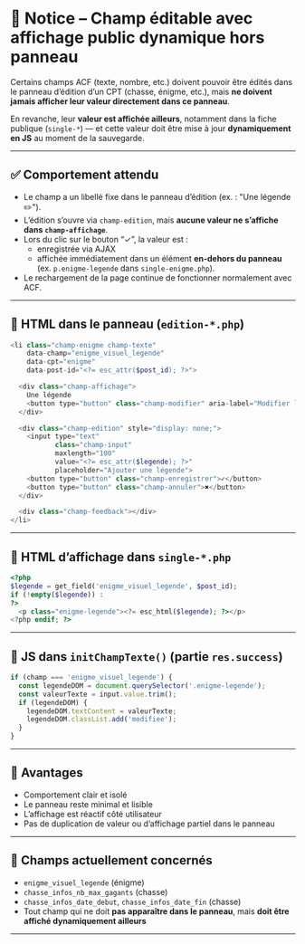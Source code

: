 # 🧩 Notice – Champ éditable avec affichage public dynamique hors panneau

Certains champs ACF (texte, nombre, etc.) doivent pouvoir être édités dans le panneau d’édition d’un CPT (chasse, énigme, etc.), mais **ne doivent jamais afficher leur valeur directement dans ce panneau**.

En revanche, leur **valeur est affichée ailleurs**, notamment dans la fiche publique (`single-*`) — et cette valeur doit être mise à jour **dynamiquement en JS** au moment de la sauvegarde.

---

## ✅ Comportement attendu

- Le champ a un libellé fixe dans le panneau d’édition (ex. : "Une légende ✏️").
- L’édition s’ouvre via `champ-edition`, mais **aucune valeur ne s’affiche dans `champ-affichage`**.
- Lors du clic sur le bouton “✓”, la valeur est :
  - enregistrée via AJAX
  - affichée immédiatement dans un élément **en-dehors du panneau** (ex. `p.enigme-legende` dans `single-enigme.php`).
- Le rechargement de la page continue de fonctionner normalement avec ACF.

---

## 🔧 HTML dans le panneau (`edition-*.php`)

```php
<li class="champ-enigme champ-texte"
    data-champ="enigme_visuel_legende"
    data-cpt="enigme"
    data-post-id="<?= esc_attr($post_id); ?>">

  <div class="champ-affichage">
    Une légende
    <button type="button" class="champ-modifier" aria-label="Modifier la légende">✏️</button>
  </div>

  <div class="champ-edition" style="display: none;">
    <input type="text"
           class="champ-input"
           maxlength="100"
           value="<?= esc_attr($legende); ?>"
           placeholder="Ajouter une légende">
    <button type="button" class="champ-enregistrer">✓</button>
    <button type="button" class="champ-annuler">✖</button>
  </div>

  <div class="champ-feedback"></div>
</li>
```

---

## 📄 HTML d’affichage dans `single-*.php`

```php
<?php
$legende = get_field('enigme_visuel_legende', $post_id);
if (!empty($legende)) :
?>
  <p class="enigme-legende"><?= esc_html($legende); ?></p>
<?php endif; ?>
```

---

## 🧠 JS dans `initChampTexte()` (partie `res.success`)

```js
if (champ === 'enigme_visuel_legende') {
  const legendeDOM = document.querySelector('.enigme-legende');
  const valeurTexte = input.value.trim();
  if (legendeDOM) {
    legendeDOM.textContent = valeurTexte;
    legendeDOM.classList.add('modifiee');
  }
}
```

---

## 🧼 Avantages

- Comportement clair et isolé
- Le panneau reste minimal et lisible
- L’affichage est réactif côté utilisateur
- Pas de duplication de valeur ou d’affichage partiel dans le panneau

---

## 📌 Champs actuellement concernés

- `enigme_visuel_legende` (énigme)
- `chasse_infos_nb_max_gagants` (chasse)
- `chasse_infos_date_debut`, `chasse_infos_date_fin` (chasse)
- Tout champ qui ne doit **pas apparaître dans le panneau**, mais **doit être affiché dynamiquement ailleurs**

---
